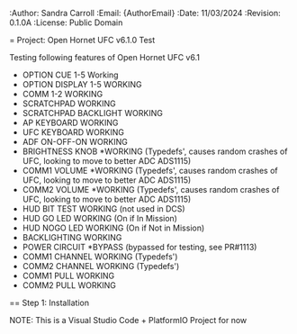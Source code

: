 :Author: Sandra Carroll
:Email: {AuthorEmail}
:Date: 11/03/2024
:Revision: 0.1.0A
:License: Public Domain

= Project:  Open Hornet UFC v6.1.0 Test

Testing following features of Open Hornet UFC v6.1

- OPTION CUE 1-5  	Working
- OPTION DISPLAY 1-5 	WORKING
- COMM 1-2		WORKING
- SCRATCHPAD		WORKING
- SCRATCHPAD BACKLIGHT	WORKING
- AP KEYBOARD		WORKING
- UFC KEYBOARD		WORKING
- ADF ON-OFF-ON		WORKING
- BRIGHTNESS KNOB	*WORKING (Typedefs', causes random crashes of UFC, looking to move to better ADC ADS1115)
- COMM1 VOLUME		*WORKING (Typedefs', causes random crashes of UFC, looking to move to better ADC ADS1115)
- COMM2	VOLUME		*WORKING (Typedefs', causes random crashes of UFC, looking to move to better ADC ADS1115)
- HUD BIT TEST		WORKING (not used in DCS)
- HUD GO LED		WORKING (On if In Mission)
- HUD NOGO LED		WORKING (On if Not in Mission)
- BACKLIGHTING		WORKING
- POWER CIRCUIT		*BYPASS (bypassed for testing, see PR#1113)
- COMM1 CHANNEL		WORKING (Typedefs') 
- COMM2 CHANNEL		WORKING (Typedefs')
- COMM1 PULL		WORKING
- COMM2 PULL		WORKING

== Step 1: Installation

NOTE:   This is a Visual Studio Code + PlatformIO Project for now
